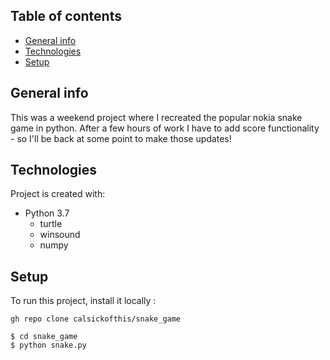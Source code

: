 ## Table of contents
* [General info](#general-info)
* [Technologies](#technologies)
* [Setup](#setup)

## General info
This was a weekend project where I recreated the popular nokia snake game in python. After a few hours of work I have to add score functionality - so I'll be back at some point to make those updates!
	
## Technologies
Project is created with:
* Python 3.7
	* turtle
	* winsound
	* numpy
	
## Setup
To run this project, install it locally :
```
gh repo clone calsickofthis/snake_game
```

```
$ cd snake_game
$ python snake.py
```
